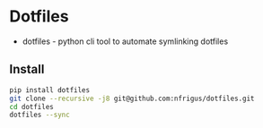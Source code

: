 Dotfiles
========

* dotfiles - python cli tool to automate symlinking dotfiles

Install
-------

```bash
pip install dotfiles
git clone --recursive -j8 git@github.com:nfrigus/dotfiles.git
cd dotfiles
dotfiles --sync
```


[dotfiles]: https://github.com/jbernard/dotfiles
[babun]: http://babun.github.io/
[babun-docker]: https://github.com/tiangolo/babun-docker

